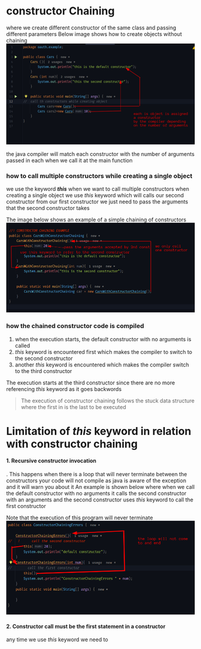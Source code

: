 # constructor Chaining
where we create different constructor of the same class and passing different parameters
Below image shows how to create objects without chaining 
![with no chaining ](/images/constructor.png) 




the java compiler will match each constructor with the number of arguments passed in each when we call it at the main function

### how to call multiple constructors while creating a single object

we  use the keyword ***this*** when we want to call multiple constructors when creating a single object
we use _this_ keyword which will calls our second constructor from our first constructor
we just need to pass the arguments that the second constructor takes

The image below shows an example of a simple chaining of constructors
![](/images/chaining.png)

### how the chained constructor code is compiled 
1. when the execution starts, the default constructor with no arguments is called 
2. _this_ keyword is encountered first which makes the compiler to switch to the second constructor
3. another _this_ keyword is encountered which makes the compiler switch to the third constructor

The execution starts at the third constructor since there are no more referencing _this_ keyword as it goes backwords
>The execution of constructor chaining follows the stuck data structure where the first in is the last to be executed 

# Limitation of _this_ keyword in relation with constructor chaining

#### 1. Recursive constructor invocation
. This happens when there is a loop that will never terminate between the constructors your code will not compile as java is aware of the exception and it will warn you about it
An example is shown below where  when we call the default constructor with no arguments it calls the second constructor with an arguments and the second constructor uses _this_ keyword to call the first constructor

Note that the execution of this program will never terminate 
![example of a recursive constructor invocation](/images/recursiveconstructorchaining.png)

#### 2. Constructor call must be the first statement in a constructor
any time we use _this_ keyword we need to 